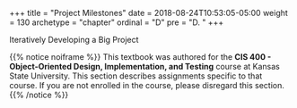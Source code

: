 +++
title = "Project Milestones"
date = 2018-08-24T10:53:05-05:00
weight = 130
archetype = "chapter"
ordinal = "D"
pre = "D. "
+++

Iteratively Developing a Big Project


{{% notice noiframe %}}
This textbook was authored for the **CIS 400 - Object-Oriented Design, Implementation, and Testing** course at Kansas State University.  This section describes assignments specific to that course.  If you are not enrolled in the course, please disregard this section.
{{% /notice %}}